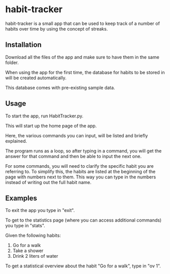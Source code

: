 # habit-tracker

habit-tracker is a small app that can be used to keep track of a number of habits over time by using the concept of streaks.

## Installation

Download all the files of the app and make sure to have them in the same folder.

When using the app for the first time, the database for habits to be stored in will be created automatically.

This database comes with pre-existing sample data.

## Usage

To start the app, run HabitTracker.py.

This will start up the home page of the app.

Here, the various commands you can input, will be listed and briefly explained.

The program runs as a loop, so after typing in a command, you will get the answer for that command and then be able to input the next one.

For some commands, you will need to clarify the specific habit you are referring to. To simplify this, the habits are listed at the beginning of the page with numbers next to them. This way you can type in the numbers instead of writing out the full habit name.

## Examples

To exit the app you type in "exit".

To get to the statistics page (where you can access additional commands) you type in "stats".

Given the following habits:
1. Go for a walk
2. Take a shower
3. Drink 2 liters of water

To get a statistical overview about the habit "Go for a walk", type in "ov 1".
